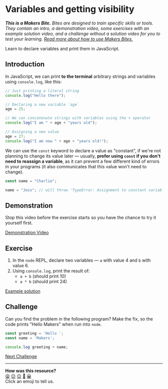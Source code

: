 # Variables and getting visibility

_**This is a Makers Bite.** Bites are designed to train specific skills or tools. They
contain an intro, a demonstration video, some exercises with an example solution video,
and a challenge without a solution video for you to test your learning. [Read more about
how to use Makers
Bites.](https://github.com/makersacademy/course/blob/main/labels/bites.md)_

Learn to declare variables and print them in JavaScript.

<!-- OMITTED -->

## Introduction

In JavaScript, we can print **to the terminal** arbitrary strings and variables using
`console.log`, like this:

```javascript
// Just printing a literal string
console.log("Hello there");

// Declaring a new variable `age`
age = 25;

// We can concatenate strings with variables using the + operator
console.log("I am " + age + "years old");

// Assigning a new value
age = 27;
console.log("I am now " + age + "years old!");
```

We can use the `const` keyword to declare a value as "constant", if we're not planning to
change its value later — usually, **prefer using `const` if you don't need to reassign a
variable**, as it can prevent a few different kind of errors in your programs (it also
communicates that this value won't need to change).

```javascript
const name = "Charlie";

name = "Jess"; // will throw 'TypeError: Assignment to constant variable.'
```

## Demonstration

Stop this video before the exercise starts so you have the chance to try it yourself
first.

[Demonstration Video](https://www.youtube.com/watch?v=l6UR1mK6dsg)

## Exercise

1. In the `node` REPL, declare two variables — `a` with value 4 and `b` with value 6.
2. Using `console.log`, print the result of:
   - `a + b` (should print 10)
   - `a * b` (should print 24)

[Example solution](https://youtu.be/l6UR1mK6dsg?t=238)

## Challenge

Can you find the problem in the following program? Make the fix, so the code prints "Hello
Makers" when run into `node`.

```javascript
const greeting = 'Hello ';
const name = 'Makers';

console.log greeting + name;
```

[Next Challenge](04_functions.md)

<!-- BEGIN GENERATED SECTION DO NOT EDIT -->

---

**How was this resource?**  
[😫](https://airtable.com/shrUJ3t7KLMqVRFKR?prefill_Repository=makersacademy/javascript-fundamentals&prefill_File=bites/03_variables_and_visibility.md&prefill_Sentiment=😫) [😕](https://airtable.com/shrUJ3t7KLMqVRFKR?prefill_Repository=makersacademy/javascript-fundamentals&prefill_File=bites/03_variables_and_visibility.md&prefill_Sentiment=😕) [😐](https://airtable.com/shrUJ3t7KLMqVRFKR?prefill_Repository=makersacademy/javascript-fundamentals&prefill_File=bites/03_variables_and_visibility.md&prefill_Sentiment=😐) [🙂](https://airtable.com/shrUJ3t7KLMqVRFKR?prefill_Repository=makersacademy/javascript-fundamentals&prefill_File=bites/03_variables_and_visibility.md&prefill_Sentiment=🙂) [😀](https://airtable.com/shrUJ3t7KLMqVRFKR?prefill_Repository=makersacademy/javascript-fundamentals&prefill_File=bites/03_variables_and_visibility.md&prefill_Sentiment=😀)  
Click an emoji to tell us.

<!-- END GENERATED SECTION DO NOT EDIT -->
